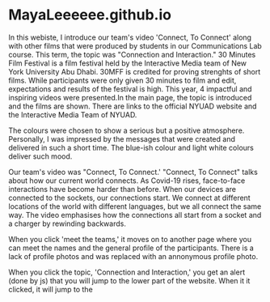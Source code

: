 # MayaLeeeeee.github.io

In this webiste, I introduce our team's video 'Connect, To Connect' along with other films that were produced by students in our Communications Lab course. This term, the topic was "Connection and Interaction." 30 Minutes Film Festival is a film festival held by the Interactive Media team of New York University Abu Dhabi. 30MFF is credited for proving strenghts of short films. While participants were only given 30 minutes to film and edit, expectations and results of the festival is high. This year, 4 impactful and inspiring videos were presented.In the main page, the topic is introduced and the films are shown. There are links to the official NYUAD website and the Interactive Media Team of NYUAD.

The colours were chosen to show a serious but a positive atmosphere. Personally, I was impressed by the messages that were created and delivered in such a short time. The blue-ish colour and light white colours deliver such mood.

Our team's video was "Connect, To Connect.'
"Connect, To Connect" talks about how our current world connects. As Covid-19 rises, face-to-face interactions have become harder than before. When our devices are connected to the sockets, our connections start. We connect at different locations of the world with different languages, but we all connect the same way. The video emphasises how the connections all start from a socket and a charger by rewinding backwards.

When you click 'meet the teams,' it moves on to another page where you can meet the names and the general profile of the participants. There is a lack of profile photos and was replaced with an annonymous profile photo. 

When you click the topic, 'Connection and Interaction,' you get an alert (done by js) that you will jump to the lower part of the website. When it it clicked, it will jump to the 

